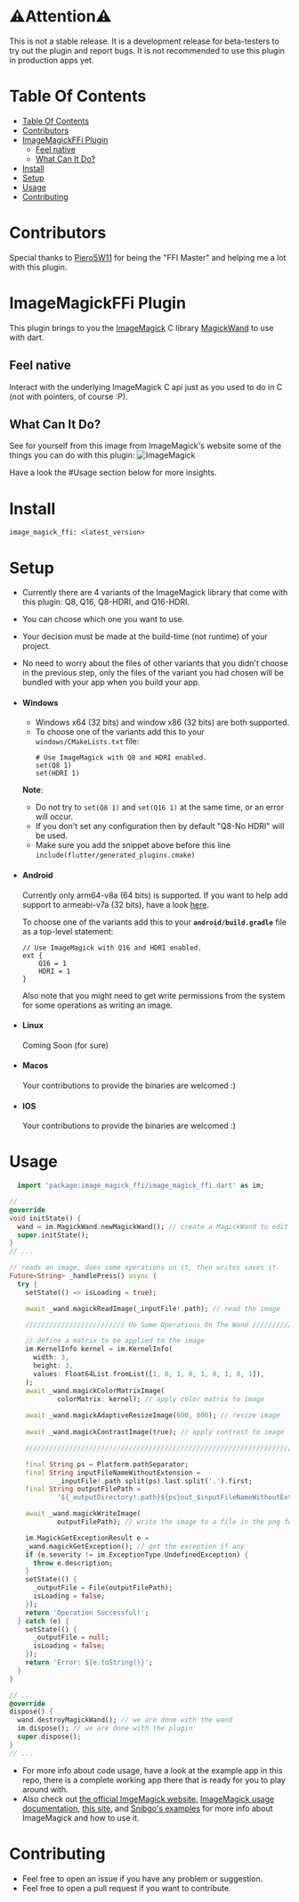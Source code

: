 # ⚠️Attention⚠️
This is not a stable release. It is a development release for beta-testers to try out the plugin and report bugs. It is not recommended to use this plugin in production apps yet.

# Table Of Contents
- [Table Of Contents](#table-of-contents)
- [Contributors](#contributors)
- [ImageMagickFFi Plugin](#imagemagickffi-plugin)
  - [Feel native](#feel-native)
  - [What Can It Do?](#what-can-it-do)
- [Install](#install)
- [Setup](#setup)
- [Usage](#usage)
- [Contributing](#contributing)
# Contributors
Special thanks to [Piero5W11](https://github.com/Piero512) for being the "FFI Master" and helping me a lot with this plugin.

# ImageMagickFFi Plugin
This plugin brings to you the [ImageMagick](https://imagemagick.org/) C library [MagickWand](https://imagemagick.org/script/magick-wand.php) to use with dart.
## Feel native
Interact with the underlying ImageMagick C api just as you used to do in C (not with pointers, of course :P).
## What Can It Do?
See for yourself from this image from ImageMagick's website some of the things you can do with this plugin:
![ImageMagick](https://imagemagick.org/image/examples.jpg)

Have a look the #Usage section below for more insights.

# Install
`image_magick_ffi: <latest_version>`

# Setup
- Currently there are 4 variants of the ImageMagick library that come with this plugin: Q8, Q16, Q8-HDRI, and Q16-HDRI.
- You can choose which one you want to use.
- Your decision must be made at the build-time (not runtime) of your project.
- No need to worry about the files of other variants that you didn't choose in the previous step, only the files of the variant you had chosen will be bundled with your app when you build your app.
- #### Windows
  - Windows x64 (32 bits) and window x86 (32 bits) are both supported.
  - To choose one of the variants add this to your `windows/CMakeLists.txt` file:
    ```
    # Use ImageMagick with Q8 and HDRI enabled.
    set(Q8 1)
    set(HDRI 1)
    ```
  **Note**:
  - Do not try to `set(Q8 1)` and `set(Q16 1)` at the same time, or an error will occur.
  - If you don't set any configuration then by default "Q8-No HDRI" will be used.
  - Make sure you add the snippet above before this line `include(flutter/generated_plugins.cmake)`
- #### Android
  Currently only arm64-v8a (64 bits) is supported. If you want to help add support to armeabi-v7a (32 bits), have a look [here](https://github.com/MolotovCherry/Android-ImageMagick7/discussions/95).

  To choose one of the variants add this to your **`android/build.gradle`** file as a top-level statement:
    ```
    // Use ImageMagick with Q16 and HDRI enabled.
    ext {
        Q16 = 1
        HDRI = 1
    }
    ```
    Also note that you might need to get write permissions from the system for some operations as writing an image.
- #### Linux
  Coming Soon (for sure)
- #### Macos
  Your contributions to provide the binaries are welcomed :)
- #### IOS
  Your contributions to provide the binaries are welcomed :)

# Usage
```dart
  import 'package:image_magick_ffi/image_magick_ffi.dart' as im;

// ...
@override
void initState() {
  wand = im.MagickWand.newMagickWand(); // create a MagickWand to edit images
  super.initState();
}
// ...

// reads an image, does some operations on it, then writes saves it.
Future<String> _handlePress() async {
  try {
    setState(() => isLoading = true);

    await _wand.magickReadImage(_inputFile!.path); // read the image

    ///////////////////////// Do Some Operations On The Wand /////////////////////////

    // define a matrix to be applied to the image
    im.KernelInfo kernel = im.KernelInfo(
      width: 3,
      height: 3,
      values: Float64List.fromList([1, 0, 1, 0, 1, 0, 1, 0, 1]),
    );
    await _wand.magickColorMatrixImage(
            colorMatrix: kernel); // apply color matrix to image
    
    await _wand.magickAdaptiveResizeImage(600, 800); // resize image
    
    await _wand.magickContrastImage(true); // apply contrast to image

    ///////////////////////////////////////////////////////////////////////////////////

    final String ps = Platform.pathSeparator;
    final String inputFileNameWithoutExtension =
            _inputFile!.path.split(ps).last.split('.').first;
    final String outputFilePath =
            '${_outputDirectory!.path}${ps}out_$inputFileNameWithoutExtension.png';

    await _wand.magickWriteImage(
            outputFilePath); // write the image to a file in the png format

    im.MagickGetExceptionResult e =
    _wand.magickGetException(); // get the exception if any
    if (e.severity != im.ExceptionType.UndefinedException) {
      throw e.description;
    }
    setState(() {
      _outputFile = File(outputFilePath);
      isLoading = false;
    });
    return 'Operation Successful!';
  } catch (e) {
    setState(() {
      _outputFile = null;
      isLoading = false;
    });
    return 'Error: ${e.toString()}';
  }
}

// ...
@override
dispose() {
  wand.destroyMagickWand(); // we are done with the wand
  im.dispose(); // we are done with the plugin
  super.dispose();
}
// ...
```
- For more info about code usage, have a look at the example app in this repo, there is a complete working app there that is ready for you to play around with.
- Also check out [the official ImgeMagick website](https://imagemagick.org/), [ImageMagick usage documentation](https://imagemagick.org/Usage/), [this site](http://www.fmwconcepts.com/imagemagick/index.php), and [Snibgo's examples](http://im.snibgo.com/) for more info about ImageMagick and how to use it.
# Contributing
- Feel free to open an issue if you have any problem or suggestion.
- Feel free to open a pull request if you want to contribute.